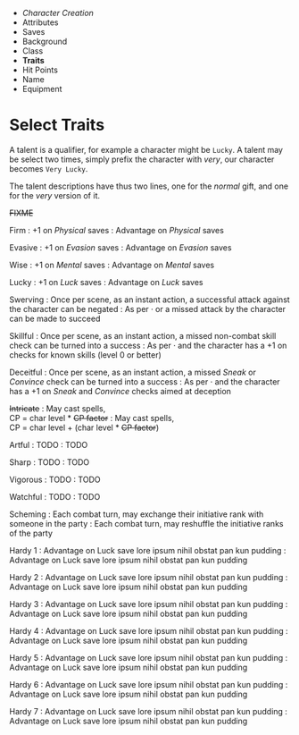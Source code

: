 
<!-- .margin.compass -->
* _Character Creation_
* Attributes
* Saves
* Background
* Class
* **Traits**
* Hit Points
* Name
* Equipment


<!-- <div.two-columns> -->
<!-- <div.left-column> -->

# Select Traits

A talent is a qualifier, for example a character might be `Lucky`. A talent may be select two times, simply prefix the character with _very_, our character becomes `Very Lucky`.

The talent descriptions have thus two lines, one for the _normal_ gift, and one for the _very_ version of it.

~~FIXME~~


Firm
: +1 on _Physical_ saves
: Advantage on _Physical_ saves

Evasive
: +1 on _Evasion_ saves
: Advantage on _Evasion_ saves

Wise
: +1 on _Mental_ saves
: Advantage on _Mental_ saves

Lucky
: +1 on _Luck_ saves
: Advantage on _Luck_ saves

Swerving
: Once per scene, as an instant action, a successful attack against the character can be negated
: As per · or a missed attack by the character can be made to succeed

Skillful
: Once per scene, as an instant action, a missed non-combat skill check can be turned into a success
: As per · and the character has a +1 on checks for known skills (level 0 or better)

Deceitful
: Once per scene, as an instant action, a missed _Sneak_ or _Convince_ check can be turned into a success
: As per · and the character has a +1 on _Sneak_ and _Convince_ checks aimed at deception

~~Intricate~~
: May cast spells,<br/>CP = char level * ~~CP factor~~
: May cast spells,<br/>CP = char level + (char level * ~~CP factor~~)

<!-- </div.left-column> -->
<!-- <div.right-column> -->

Artful
: TODO
: TODO

Sharp
: TODO
: TODO

Vigorous
: TODO
: TODO

Watchful
: TODO
: TODO

Scheming
: Each combat turn,  may exchange their initiative rank with someone in the party
: Each combat turn,  may reshuffle the initiative ranks of the party

Hardy 1
: Advantage on Luck save lore ipsum nihil obstat pan kun pudding
: Advantage on Luck save lore ipsum nihil obstat pan kun pudding

Hardy 2
: Advantage on Luck save lore ipsum nihil obstat pan kun pudding
: Advantage on Luck save lore ipsum nihil obstat pan kun pudding

Hardy 3
: Advantage on Luck save lore ipsum nihil obstat pan kun pudding
: Advantage on Luck save lore ipsum nihil obstat pan kun pudding

Hardy 4
: Advantage on Luck save lore ipsum nihil obstat pan kun pudding
: Advantage on Luck save lore ipsum nihil obstat pan kun pudding

Hardy 5
: Advantage on Luck save lore ipsum nihil obstat pan kun pudding
: Advantage on Luck save lore ipsum nihil obstat pan kun pudding

Hardy 6
: Advantage on Luck save lore ipsum nihil obstat pan kun pudding
: Advantage on Luck save lore ipsum nihil obstat pan kun pudding

Hardy 7
: Advantage on Luck save lore ipsum nihil obstat pan kun pudding
: Advantage on Luck save lore ipsum nihil obstat pan kun pudding

<!-- </div.right-column> -->
<!-- </div.two-columns> -->

